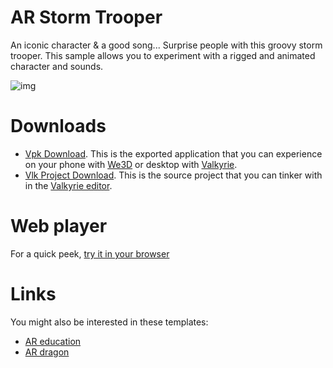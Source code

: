 # AR Storm Trooper
An iconic character & a good song... Surprise people with this groovy storm trooper. This sample allows you to experiment with a rigged and animated character and sounds.  

![img](https://cdn2.talansoft.com/ftp/img/www/Marketing-and-Creative-Agencies.jpg)  

# Downloads

- [Vpk Download](https://cdn2.talansoft.com/ftp/samples/Storm-Trooper-Sample-V2.vpk). This is the exported application that you can experience on your phone with [We3D](https://www.talansoft.com/vlk/downloads#we3d) or desktop with [Valkyrie](https://www.talansoft.com/vlk/downloads#vlk).
- [Vlk Project Download](https://cdn2.talansoft.com/ftp/samples/Storm-Trooper-Sample-V2.zip). This is the source project that you can tinker with in the [Valkyrie editor](https://www.talansoft.com/vlk/downloads#vlk).

# Web player
For a quick peek, [try it in your browser](https://cdn2.talansoft.com/ftp/webplayer/v20210715/Vlk/bin/web-js/VlkPlayerSA_ra.html?OpenFile=https://cdn2.talansoft.com/ftp/samples/Storm-Trooper-Sample-V2.vpk)

# Links
You might also be interested in these templates:  
- [AR education](https://www.talansoft.com/md/docs/VlkSamples/ar-education)
- [AR dragon](https://www.talansoft.com/md/docs/VlkSamples/ar-dragon)

